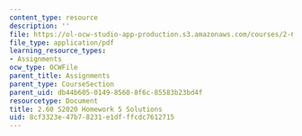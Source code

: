 ```yaml
---
content_type: resource
description: ''
file: https://ol-ocw-studio-app-production.s3.amazonaws.com/courses/2-60j-fundamentals-of-advanced-energy-conversion-spring-2020/8cf3323e47b78231e1dfffcdc7612715_MIT2_60s20_hw5_sol.pdf
file_type: application/pdf
learning_resource_types:
- Assignments
ocw_type: OCWFile
parent_title: Assignments
parent_type: CourseSection
parent_uid: db44b605-0149-8560-8f6c-85583b23bd4f
resourcetype: Document
title: 2.60 S2020 Homework 5 Solutions
uid: 8cf3323e-47b7-8231-e1df-ffcdc7612715
---
```

